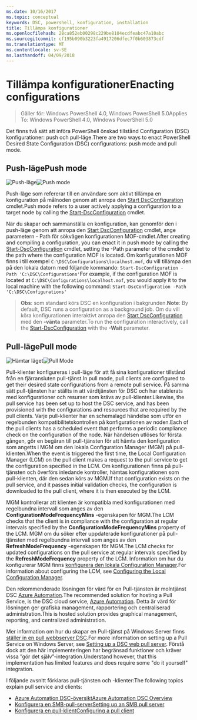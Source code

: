 ```yaml
---
ms.date: 10/16/2017
ms.topic: conceptual
keywords: DSC, powershell, konfiguration, installation
title: Tillämpa konfigurationer
ms.openlocfilehash: 28ca852eb00298c229be8104ecdfeabc47a10abc
ms.sourcegitcommit: cf195b090b3223fa4917206dfec7f0b603873cdf
ms.translationtype: MT
ms.contentlocale: sv-SE
ms.lasthandoff: 04/09/2018
---
```

# <a name="enacting-configurations"></a><span data-ttu-id="67dbd-103">Tillämpa konfigurationer</span><span class="sxs-lookup"><span data-stu-id="67dbd-103">Enacting configurations</span></span>

><span data-ttu-id="67dbd-104">Gäller för: Windows PowerShell 4.0, Windows PowerShell 5.0</span><span class="sxs-lookup"><span data-stu-id="67dbd-104">Applies To: Windows PowerShell 4.0, Windows PowerShell 5.0</span></span>

<span data-ttu-id="67dbd-105">Det finns två sätt att införa PowerShell önskad tillstånd Configuration (DSC) konfigurationer: push och pull-läge.</span><span class="sxs-lookup"><span data-stu-id="67dbd-105">There are two ways to enact PowerShell Desired State Configuration (DSC) configurations: push mode and pull mode.</span></span>

## <a name="push-mode"></a><span data-ttu-id="67dbd-106">Push-läge</span><span class="sxs-lookup"><span data-stu-id="67dbd-106">Push mode</span></span>

<span data-ttu-id="67dbd-107">![Push-läge](images/pushModel.png "hur push läge fungerar")</span><span class="sxs-lookup"><span data-stu-id="67dbd-107">![Push mode](images/pushModel.png "How push mode works")</span></span>

<span data-ttu-id="67dbd-108">Push-läge som refererar till en användare som aktivt tillämpa en konfiguration på målnoden genom att anropa den [Start DscConfiguration](https://technet.microsoft.com/library/dn521623.aspx) cmdlet.</span><span class="sxs-lookup"><span data-stu-id="67dbd-108">Push mode refers to a user actively applying a configuration to a target node by calling the [Start-DscConfiguration](https://technet.microsoft.com/library/dn521623.aspx) cmdlet.</span></span>

<span data-ttu-id="67dbd-109">När du skapar och sammanställa en konfiguration, kan genomför den i push-läge genom att anropa den [Start DscConfiguration](https://technet.microsoft.com/library/dn521623.aspx) cmdlet, ange parametern - Path för sökvägen konfigurationen MOF-cmdlet.</span><span class="sxs-lookup"><span data-stu-id="67dbd-109">After creating and compiling a configuration, you can enact it in push mode by calling the [Start-DscConfiguration](https://technet.microsoft.com/library/dn521623.aspx) cmdlet, setting the -Path parameter of the cmdlet to the path where the configuration MOF is located.</span></span>
<span data-ttu-id="67dbd-110">Om konfigurationen MOF finns i till exempel `C:\DSC\Configurations\localhost.mof`, du vill tillämpa den på den lokala datorn med följande kommando: `Start-DscConfiguration -Path 'C:\DSC\Configurations'`</span><span class="sxs-lookup"><span data-stu-id="67dbd-110">For example, if the configuration MOF is located at `C:\DSC\Configurations\localhost.mof`, you would apply it to the local machine with the following command: `Start-DscConfiguration -Path 'C:\DSC\Configurations'`</span></span>

> <span data-ttu-id="67dbd-111">__Obs__: som standard körs DSC en konfiguration i bakgrunden.</span><span class="sxs-lookup"><span data-stu-id="67dbd-111">__Note__: By default, DSC runs a configuration as a background job.</span></span> <span data-ttu-id="67dbd-112">Om du vill köra konfigurationen interaktivt anropa den [Start DscConfiguration](https://technet.microsoft.com/library/dn521623.aspx) med den __-vänta__ parameter.</span><span class="sxs-lookup"><span data-stu-id="67dbd-112">To run the configuration interactively, call the [Start-DscConfiguration](https://technet.microsoft.com/library/dn521623.aspx) with the __-Wait__ parameter.</span></span>

## <a name="pull-mode"></a><span data-ttu-id="67dbd-113">Pull-läge</span><span class="sxs-lookup"><span data-stu-id="67dbd-113">Pull mode</span></span>

<span data-ttu-id="67dbd-114">![Hämtar läget](images/pullModel.png "så här fungerar pull-")</span><span class="sxs-lookup"><span data-stu-id="67dbd-114">![Pull Mode](images/pullModel.png "How pull mode works")</span></span>

<span data-ttu-id="67dbd-115">Pull-klienter konfigureras i pull-läge för att få sina konfigurationer tillstånd från en fjärransluten pull-tjänst.</span><span class="sxs-lookup"><span data-stu-id="67dbd-115">In pull mode, pull clients are configured to get their desired state configurations from a remote pull service.</span></span>
<span data-ttu-id="67dbd-116">På samma sätt pull-tjänsten har ställts in att värdtjänsten för DSC och har etablerats med konfigurationer och resurser som krävs av pull-klienter.</span><span class="sxs-lookup"><span data-stu-id="67dbd-116">Likewise, the pull service has been set up to host the DSC service, and has been provisioned with the configurations and resources that are required by the pull clients.</span></span>
<span data-ttu-id="67dbd-117">Varje pull-klienter har en schemalagd händelse som utför en regelbunden kompatibilitetskontrollen på konfigurationen av noden.</span><span class="sxs-lookup"><span data-stu-id="67dbd-117">Each of the pull clients has a scheduled event that performs a periodic compliance check on the configuration of the node.</span></span>
<span data-ttu-id="67dbd-118">När händelsen utlöses för första gången, gör en begäran till pull-tjänsten för att hämta den konfiguration som angetts i MGM om den lokala Configuration Manager (MGM) på pull-klienten.</span><span class="sxs-lookup"><span data-stu-id="67dbd-118">When the event is triggered the first time, the Local Configuration Manager (LCM) on the pull client makes a request to the pull service to get the configuration specified in the LCM.</span></span>
<span data-ttu-id="67dbd-119">Om konfigurationen finns på pull-tjänsten och överförs inledande kontroller, hämtas konfigurationen som pull-klienten, där den sedan körs av MGM.</span><span class="sxs-lookup"><span data-stu-id="67dbd-119">If that configuration exists on the pull service, and it passes initial validation checks, the configuration is downloaded to the pull client, where it is then executed by the LCM.</span></span>

<span data-ttu-id="67dbd-120">MGM kontrollerar att klienten är kompatibla med konfigurationen med regelbundna intervall som anges av den **ConfigurationModeFrequencyMins** -egenskapen för MGM.</span><span class="sxs-lookup"><span data-stu-id="67dbd-120">The LCM checks that the client is in compliance with the configuration at regular intervals specified by the **ConfigurationModeFrequencyMins** property of the LCM.</span></span>
<span data-ttu-id="67dbd-121">MGM om du söker efter uppdaterade konfigurationer på pull-tjänsten med regelbundna intervall som anges av den **RefreshModeFrequency** -egenskapen för MGM.</span><span class="sxs-lookup"><span data-stu-id="67dbd-121">The LCM checks for updated configurations on the pull service at regular intervals specified by the **RefreshModeFrequency** property of the LCM.</span></span>
<span data-ttu-id="67dbd-122">Information om hur du konfigurerar MGM finns [konfigurera den lokala Configuration Manager](metaConfig.md).</span><span class="sxs-lookup"><span data-stu-id="67dbd-122">For information about configuring the LCM, see [Configuring the Local Configuration Manager](metaConfig.md).</span></span>

<span data-ttu-id="67dbd-123">Den rekommenderade lösningen för värd för en Pull-tjänsten är molntjänst DSC [Azure Automation](https://azure.microsoft.com/services/automation/).</span><span class="sxs-lookup"><span data-stu-id="67dbd-123">The recommended solution for hosting a Pull Service, is the DSC cloud service, [Azure Automation](https://azure.microsoft.com/services/automation/).</span></span>
<span data-ttu-id="67dbd-124">Detta är värd för lösningen ger grafiska management, rapportering och centraliserad administration.</span><span class="sxs-lookup"><span data-stu-id="67dbd-124">This is hosted solution provides graphical management, reporting, and centralized administration.</span></span>

<span data-ttu-id="67dbd-125">Mer information om hur du skapar en Pull-tjänst på Windows Server finns [ställer in en pull webbserver DSC](pullServer.md).</span><span class="sxs-lookup"><span data-stu-id="67dbd-125">For more information on setting up a Pull Service on Windows Server, see [Setting up a DSC web pull server](pullServer.md).</span></span>
<span data-ttu-id="67dbd-126">Förstå dock att den här implementeringen har begränsad funktioner och kräver vissa ”gör det själv”-integration.</span><span class="sxs-lookup"><span data-stu-id="67dbd-126">Understand however, that this implementation has limited features and does require some "do it yourself" integration.</span></span>

<span data-ttu-id="67dbd-127">I följande avsnitt förklaras pull-tjänsten och -klienter:</span><span class="sxs-lookup"><span data-stu-id="67dbd-127">The following topics explain pull service and clients:</span></span>

- [<span data-ttu-id="67dbd-128">Azure Automation DSC-översikt</span><span class="sxs-lookup"><span data-stu-id="67dbd-128">Azure Automation DSC Overview</span></span>](https://docs.microsoft.com/en-us/azure/automation/automation-dsc-overview)
- [<span data-ttu-id="67dbd-129">Konfigurera en SMB-pull-server</span><span class="sxs-lookup"><span data-stu-id="67dbd-129">Setting up an SMB pull server</span></span>](pullServerSMB.md)
- [<span data-ttu-id="67dbd-130">Konfigurera en pull-klient</span><span class="sxs-lookup"><span data-stu-id="67dbd-130">Configuring a pull client</span></span>](pullClientConfigID.md)